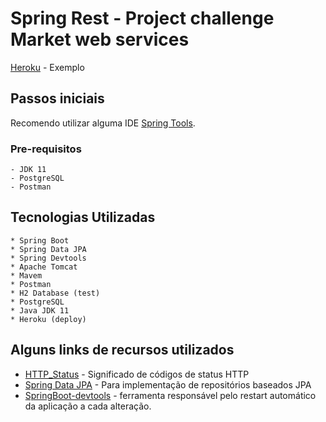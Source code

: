 # Spring Rest - Project challenge Market web services

[Heroku](https://market-challenge.herokuapp.com/orders/1) - Exemplo

## Passos iniciais

Recomendo utilizar alguma IDE [Spring Tools](https://spring.io/tools).

### Pre-requisitos

```
- JDK 11
- PostgreSQL
- Postman
```

## Tecnologias Utilizadas
```
* Spring Boot
* Spring Data JPA
* Spring Devtools
* Apache Tomcat
* Mavem
* Postman
* H2 Database (test)
* PostgreSQL
* Java JDK 11
* Heroku (deploy)
```
## Alguns links de recursos utilizados

* [HTTP_Status](https://developer.mozilla.org/pt-BR/docs/Web/HTTP/Status) - Significado de códigos de status HTTP
* [Spring Data JPA](https://maven.apache.org/) - Para implementação de repositórios baseados JPA
* [SpringBoot-devtools](https://docs.spring.io/spring-boot/docs/1.5.16.RELEASE/reference/html/using-boot-devtools.html) -  ferramenta responsável pelo restart automático da aplicação a cada alteração.

